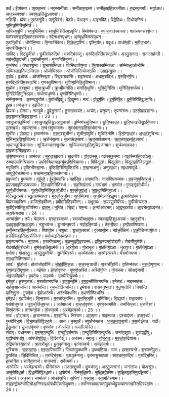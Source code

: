 

  
कईं॑। ईं॒व्य॑क्ताः। व्य॒क्ता॒नरः॑। नर॒स्सनी॑ळाः। सनी॑ळारु॒द्रस्य॑। सनी॑ळा॒इति॒सऽनी॑ळाः। रु॒द्रस्य॒मर्याः॑। मर्या॒अध॑। अधा॒स्स्वश्वाः॑। स्वश्वा॒इति॑सु॒ऽअश्वाः॑।।  
नकि॒र्हि। ह्ये॑षां। ए॒षां॒ज॒नूंषि॑। ज॒नूंषि॒वेद॑। वेद॒ये। येअ॒ङ्ग। अ॒ङ्गवि॑द्रे। वि॒द्रे॒मि॒थः। मि॒थोज॒नित्रं॑। ज॒नित्र॒मिति॑ज॒नित्रं॑।।  
अ॒भिस्व॒पूभिः॑। स्व॒पूभि॑र्मि॒थः। स्व॒पूभि॒रिति॑स्व॒ऽपूभिः॑। मि॒थोव॑पन्त। व॒प॒न्त॒वात॑स्वनसः। वात॑स्वनसश्शे॒नाः। वात॑स्वनस॒इति॒वात॑ऽस्वनसः। श्ये॒नाअ॑स्पृध्रन्। अ॒स्पृ॒ध्र॒न्नित्य॑स्पृध्रन्।।  
ए॒तानि॒धीरः॑। धीरो॑नि॒ण्या। ऩि॒ण्याचि॑केत। चि॒के॒त॒पृश्निः॑। पृश्नि॒र्यत्। यदूधः॑। ऊधो॑म॒ही। म॒हीज॒भार॑। ज॒भारेति॑ज॒भार॑।।  
साविट्। विट्सु॒वीराः॑। सु॒वीरा॑म॒रुद्भिः॑। म॒रुद्भि॑रस्तु। म॒रुद्भि॒रिति॑म॒रुत्ऽभिः॑। अ॒स्तु॒स॒नात्। स॒नात्सह॑न्ती। सह॑न्ती॒पुष्य॑न्ती। पुष्य॑न्तीनृ॒म्णं। नृ॒म्णमिति॑नृ॒म्णं।।  
या॒मंयेष्ठः॑। येष्ठा॑श्शु॒भाः। शु॒भाशोभि॑ष्ठाः। शोभि॑ष्ठाश्श्रि॒याः। श्रि॒यास्सम्मि॑श्लाः। सम्मि॑श्ला॒ओजो॑भिः। सम्मि॑श्ला॒इति॒संऽमि॑श्लाः। ओजो॑भिरु॒ग्राः। ओजो॑भि॒रित्योजः॑ऽभिः। उ॒ग्राइत्यु॒ग्राः।।  
उ॒ग्रंवः॑। व॒ओजः॑। ओज॑स्स्थि॒रा। स्थि॒राशवां॑सि। शवां॒स्यथ॑। अथा॑म॒रुद्भिः॑। म॒रुद्भि॑र्ग॒णः। म॒रुद्भि॒रिति॑म॒रुत्ऽभिः॑। ग॒णस्तुवि॑ष्मान्। तुवि॑ष्मा॒निति॒तुवि॑ष्मान्।।  
शु॒भ्रोवः॑। व॒श्शुष्मः॑। शुष्मः॒क्रुध्मी॑। क्रुध्मी॒मनां॑सि। मनां॑सि॒धुनिः॑। धुनि॒र्मुनि॑रिव। मुनि॑रिव॒शर्ध॑स्य। मुनि॑रि॒वेति॒मुनिः॑ऽइव। शर्ध॑स्यधृ॒ष्णॊः। धृ॒ष्णॊरिति॑धृ॒ष्णॊः।।  
सने॑म्य॒स्मत्। अ॒स्मद्द्यु॒योत॑। यु॒योत॑दि॒द्युं। दि॒द्युम्मा। मावः॑। वो॒दु॒र्म॒तिः। दु॒र्म॒तिरि॒ह। दु॒र्म॒तिरिति॑दुः॒ऽम॒तिः। इ॒हप्र। प्रण॑ङ्नः। न॒इति॑नः।।  
प्रि॒यावः॑। वो॒नाम॑। नाम॑हुवे। हु॒वे॒तु॒राणां॑। तु॒राणा॒माय॑त्। आय॑त्। य॒त्तृ॒पन्। तृ॒पन्म॑रुतः। म॒रु॒तो॒वा॒व॒शा॒नाः। वा॒व॒शा॒नाइति॑वा॒व॒शा॒नाः।। 23 ।।  
स्वा॒यु॒धास॑इ॒ष्मिणः॑। स्वा॒यु॒धाइ॒तिसु॒ऽआ॒यु॒धासः॑। इ॒ष्मिण॑स्सुनि॒ष्काः। सु॒नि॒ष्काउ॒त। सु॒नि॒ष्काइति॑सु॒ऽनि॒ष्काः। उ॒तस्व॒यं। स्व॒यन्त॒न्वः॑। त॒न्व॑१॒॑शुम्भ॑मानाः। शुम्भ॑माना॒इति॒शुम्भ॑मानाः।।  
शुची॑वः। वो॒हव्या॒। ह॒व्याम॑रुतः। म॒रु॒त॒श्शुची॑नां। शुची॑नां॒शुचिं॑। शुचिं॑हिनोमि। हि॒नो॒म्य॒ध्व॒रं। अ॒ध्व॒रं॒शुचि॑भ्यः। शुचि॑भ्य॒इति॒शुचि॑ऽभ्यः।। ऋ॒तेन॑स॒त्यः। स॒त्यऋ॑त॒सापः॑। ऋ॒त॒साप॑आयन्। ऋ॒त॒साप॒इत्यृ॑त॒ऽसापः॑। आ॒य॒न्च्छुचि॑जन्मानः। शुचि॑जन्मान॒श्शुच॑यः। शुचि॑जन्मान॒इति॒शुचि॑ऽजन्मानः। शुच॑यःपाव॒काः। पा॒व॒काइति॑पा॒व॒काः।।  
अं॒से॒ष्वाम॑रुतः। आम॑रुतः। म॒रु॒तः॒खा॒दयः॑। ख॒दयो॑वः। वो॒व॒क्ष॑स्सु। वक्ष॑स्सुरु॒क्माः। वक्ष॒स्स्विति॒वक्षः॑ऽसु। रु॒क्माउ॑पशिश्रिया॒णाः। उ॒प॒शि॒श्रि॒या॒णाइत्यु॑प॒ऽशि॒श्रि॒या॒णाः।। विवि॒द्युतः॑। वि॒द्युतो॒न। वि॒द्युत॒इति॑वि॒ऽद्युतः॑। नवृ॒ष्टिभिः॑। वृ॒ष्टिभी॑रुचा॒नाः। वृ॒ष्टिभि॒रिति॑वृ॒ष्टिऽभिः॑। रु॒चा॒नाअनु॑। अनु॑स्व॒धां। स्व॒धामायु॑धैः। आयु॑धै॒र्यच्छ॑मानाः। यच्छ॑माना॒इति॒यच्छ॑मानाः।।  
प्रबु॒ध्न्या॑। बु॒ध्न्या॑वः। व॒ई॒र॒ते॒। ई॒र॒ते॒महां॑सि। महां॑सि॒प्र। प्रनामा॑नि। नामा॑निप्रयज्यवः। प्र॒य॒ज्य॒व॒स्तिर॒ध्वं॒। प्र॒य॒ज्य॒व॒इति॑प्रऽयज्यवः। ति॒र॒ध्व॒मिति॑तिरध्वं।। स॒ह॒स्रियं॒दम्यं॑। दम्यं॑भा॒गं। भा॒गमे॒तं। ए॒तङ्गृ॑हमे॒धीयं॑। गृ॒ह॒मे॒धीयं॑मरुतः। गृ॒ह॒मे॒धीय॒मिति॑गृ॒ह॒ऽमे॒धीयं॑। म॒रु॒तो॒जु॒ष॒ध्वं॒। जु॒ष॒ध्व॒मिति॑जुषध्वं।।  
यदि॑स्तु॒तस्य॑। स्तु॒तस्य॑मरुतः। म॒रु॒तो॒अ॒धी॒थ। अ॒धी॒थेत्था। अ॒धी॒थेत्य॑धि॒ऽइ॒थ। इ॒त्थाविप्र॑स्य। विप्र॑स्यवा॒जिनः॑। वा॒जिनो॒हवी॑मन्। हवी॑म॒न्निति॒हवी॑मन्।। म॒क्षूरा॒यः। रा॒यस्सु॒वीर्य॑स्य। सु॒वीर्य॑स्यदात। सु॒वीर्य॒स्येति॑सु॒ऽवीर्य॑स्य। दा॒त॒नु। नूचि॑त्। चि॒द्यं। यम॒न्यः। अ॒न्योआ॑दभत्। आ॒द॒भ॒दरा॑वा। आ॒दभेत्या॒ऽदभ॑त्। अरा॒वेत्यरा॑वा।। 24 ।।  
अत्या॑सो॒न। नये। येम॒रुतः॑। म॒रुत॒स्स्वञ्चः॑। स्वञ्चो॑यक्ष॒दृशः॑। स्वञ्च॒इति॒सुऽअञ्चः॑। य॒क्ष॒दृशो॒न। य॒क्ष॒दृश॒इति॑य॒क्ष॒ऽदृशः॑। नशु॒भय॑न्त। शु॒भय॑न्त॒मर्याः॑। मर्या॒इति॒मर्याः॑।। तेह॑र्म्ये॒ष्ठाः। ह॒र्म्ये॒ष्ठाश्शिश॑वः। ह॒र्म्ये॒स्थाइति॑ह॒र्म्ये॒ऽस्थाः। शिश॑वो॒न। नशु॒भ्राः। शु॒भ्राव॒त्सासः॑। व॒त्सासो॒न। नप्र॑क्री॒ळिनः॑। प्र॒क्री॒ळिनः॑पयो॒धाः। प्र॒क्री॒ळिन॒इति॑प्र॒ऽक्री॒ळिनः॑। प॒यो॒धाइति॑प॒यः॒ऽधाः।।  
द॒श॒स्यन्तो॑नः। न॒म॒रुतः॑। म॒रुतो॑मृळन्तु। मृ॒ळ॒न्तु॒व॒रि॒व॒स्यन्तः॑। व॒रि॒व॒स्यन्तो॒रोद॑सी। रोद॑सीसु॒मेके॑। रोद॑सीइति॒रोद॑सी। सु॒मेके॒इति॑सु॒ऽमेके॑।। आ॒रेगो॒हा। गो॒हानृ॒हा। गो॒हेति॑गो॒ऽहा। नृ॒हाव॒धः। गो॒हेति॑गो॒ऽहा। व॒धोवः॑। वो॒अ॒स्तु॒। अ॒स्तु॒सु॒म्नेभिः॑। सु॒म्नेभि॑र॒स्मे। अ॒स्मेव॑सवः। अ॒स्मेइत्य॒स्मे। व॑सवोनमध्वं। न॒म॒ध्व॒मिति॑नमध्वं।।  
आवः॑। वो॒होता॑। होता॑जोहवीमि। जो॒ह॒वी॒मि॒स॒त्तः। स॒त्त॒स्स॒त्राचीं॑। स॒त्राचीं॑रा॒तिं। रा॒तिम्म॑रुतः। म॒रु॒तो॒गृ॒णा॒नः। गृ॒णा॒नइति॑गृ॒णा॒नः।। यईव॑तः। ईव॑तोवृषणः। वृ॒ष॒णो॒अस्ति॑। अस्ति॑गो॒पाः। गो॒पास्सः। सोअद्व॑यावी। अद्व॑यावीहवते। ह॒व॒ते॒यः। यउ॒क्थैः। उ॒क्थैरित्यु॒क्थैः।।  
इ॒मेतु॒रं। तु॒रम्म॒रुतः॑। म॒रुतो॑रामयन्ति। रा॒म॒य॒न्ती॒मे। र॒म॒य॒न्तीति॑रमयन्ति। इ॒मेसहः॑। सह॒स्सह॑सः। सह॑स॒आन॑मन्ति। आन॑मन्ति। न॒म॒न्तीति॑नमन्ति।। इ॒मेशंसं॑। शंसं॑वनुष्य॒तः। व॒नु॒ष्य॒तोनि। निपा॑न्ति। पा॒न्ति॒गु॒रु। गु॒रुद्वेषः॑। द्वेषो॒अर॑रुषे। अर॑रुषेदधन्ति। द॒ध॒न्तीति॑दधन्ति।।  
इ॒मेर॒ध्रं। र॒ध्रञ्चि॑त्। चि॒न्म॒रुतः॑। म॒रुतो॑जुनन्ति। जु॒न॒न्ति॒भृमिं॑। भृमिं॑चित्। चि॒द्यथा॑। यथा॒वस॑वः। वस॑वोजुषन्त। जु॒ष॒न्ते॒ति॑जुषन्त।। अप॑बाधध्वं। बा॒ध॒ध्वं॒वृष॑णः। वृष॑ण॒स्तमां॑सि। तमां॑सिध॒त्त। ध॒त्तविश्वं॑। विश्वं॒तन॑यं। तन॑यन्तो॒कं। तो॒कम॒स्मे। अ॒स्मेइत्य॒स्मे।। 25 ।।  
मावः॑। वो॒दा॒त्रात्। दा॒त्रान्म॑रुतः। म॒रु॒तो॒निः। निर॑राम। अ॒रा॒म॒मा। माप॒श्चात्। प॒श्चाद्द॑घ्म। द॒घ्म॒र॒थ्यः॑। र॒थ्यो॑विभा॒गे। वि॒भा॒गइति॑वि॒ऽभा॒गे।। आनः॑। न॒स्पा॒र्हे। स्पा॒र्हेभ॑जतन। भ॒ज॒त॒ना॒व॒स॒व्ये॑। व॒स॒व्ये३॒॑यत्। यदीं॑। ईं॒सु॒जा॒तं। सु॒जा॒तंवृ॑षणः। वृ॒ष॒णो॒वः॒। वो॒अ॒स्ति॒। अ॒स्तीत्य॑स्ति।।  
संयत्। यध्द॑नन्त। ह॒न॒न्त॒म॒न्युभिः॑। म॒न्युभि॒र्जना॑सः। म॒न्युभि॒रिति॑म॒न्युऽभिः॑। जना॑स॒शूराः॑। शूरा॑य॒ह्वीषु। य॒ह्वीष्वोष॑धीषु। ओष॑धीषुवि॒क्षु। वि॒क्ष्विविक्षु॑।। अध॑स्म। स्मा॒नः॒। नो॒म॒रु॒तः॒। म॒रु॒तो॒रु॒द्रिया॑सः। रु॒द्रिया॑सस्त्रा॒तारः॑। त्रा॒तारो॑भूत। भू॒त॒पृ॒त॑नासु। पृत॑नास्व॒र्यः। अ॒र्यइत्य॒र्यः।।  
भूरि॑चक्र। च॒क्र॒म॒रु॒तः॒। म॒रु॒तः॒पित्र्या॑णि। पित्र्या॑ण्यु॒क्थानि॑। उ॒क्थानि॒या। यावः॑। व॒श्श॒स्यन्ते॑। श॒स्यन्ते॑पु॒रा। पु॒राचि॑त्। चि॒दिति॑चित्।। म॒रुद्भि॑रु॒ग्रः। उ॒ग्रःपृत॑नासु। पृत॑नासु॒साह्ळा॑। साह्ळा॑म॒रुद्भिः॑। म॒रुद्भि॒रित्। इत्सनि॑ता। सनि॑ता॒वाजं॑। वाज॒मर्वा॑। अर्वेत्यर्वा॑।।  
अ॒स्मेवी॒रः। अ॒स्मेइत्य॒स्मे। वी॒रोम॑रुतः। म॒रु॒त॒श्शु॒ष्मी। शु॒ष्म्य॑स्तु। अ॒स्तु॒जना॑नां। जना॑नां॒यः। योअसु॑रः। असु॑रोविध॒र्ता। वि॒ध॒र्तेति॑वि॒ऽध॒र्ता।। अ॒पोयेन॑। येन॑सुक्षि॒तये॑। सु॒क्षि॒तये॒तरे॑म। सु॒क्षि॒तय॒इति॑सु॒ऽक्षि॒तये॑। तरे॒माध॑। अध॒स्वं। स्वमोकः॑। ओको॑अ॒भि। अ॒भिवः॑। व॒स्या॒म॒। स्या॒मेति॑स्याम।।  
तन्न॒इन्द्रो॒वरु॑णोमि॒त्रोअ॒ग्निराप॒ओष॑धीर्म॒रुतो॑जुषन्त।। शर्म॑न्त्स्यामम॒रुता॑मु॒पस्थे॑यू॒यम्पा॑तस्स्व॒स्तिभि॒स्स्दा॑नः।। 26।।  
